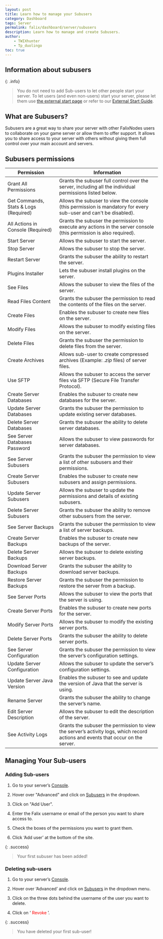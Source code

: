 ```yaml
---
layout: post
title: Learn how to manage your Subusers
category: Dashboard
tags: Server
permalink: falix/dashboard/server/subusers
description: Learn how to manage and create Subusers.
author:
    - TWIXhunter
    - Tp_duolingo
toc: true
---
```


## Information about subusers

{: .info}
> You do not need to add Sub-users to let other people start your server.
> To let users (and even non-users) start your server, please let them use [the external start page](https://falixnodes.net/start)
> or refer to our [External Start Guide](https://kb.falixnodes.net/falix/dashboard/server/external-start).

## What are Subusers?

Subusers are a great way to share your server with other FalixNodes users to collaborate on your game server or allow them to offer support. It allows you to share access to your server with others without giving them full control over your main account and servers.

## Subusers permissions

| Permission                            | Information                                                                                                              |
|---------------------------------------|--------------------------------------------------------------------------------------------------------------------------|
| Grant All Permissions                 | Grants the subuser full control over the server, including all the individual permissions listed below.                  |
| Get Commands, Stats & Logs (Required) | Allows the subuser to view the console (this permission is mandatory for every sub-user and can't be disabled).                   |
| All Actions in Console (Required)     | Grants the subuser the permission to execute any actions in the server console (this permission is also required).                       |
| Start Server                          | Allows the subuser to start the server.                                                                                  |
| Stop Server                           | Allows the subuser to stop the server.                                                                                   |
| Restart Server                        | Grants the subuser the ability to restart the server.                                                                    |
| Plugins Installer                     | Lets the subuser install plugins on the server.                                                                          |
| See Files                             | Allows the subuser to view the files of the server.                                                             |
| Read Files Content                    | Grants the subuser the permission to read the contents of the files on the server.                                                     |
| Create Files                          | Enables the subuser to create new files on the server.                                                                   |
| Modify Files                          | Allows the subuser to modify existing files on the server.                                                               |
| Delete Files                          | Grants the subuser the permission to delete files from the server.                                                          |
| Create Archives                       | Allows sub-user to create compressed archives (Example: _.zip_ files) of server files.                                      |
| Use SFTP                              | Allows the subuser to access the server files via SFTP (Secure File Transfer Protocol).                                  |
| Create Server Databases               | Enables the subuser to create new databases for the server.                                                              |
| Update Server Databases               | Grants the subuser the permission to update existing server databases.                                                                 |
| Delete Server Databases               | Grants the subuser the ability to delete server databases.                                                               |
| See Server Databases Password         | Allows the subuser to view passwords for server databases.                                                               |
| See Server Subusers                   | Grants the subuser the permission to view a list of other subusers and their permissions.                                              |
| Create Server Subusers                | Enables the subuser to create new subusers and assign permissions.                                                       |
| Update Server Subusers                | Allows the subuser to update the permissions and details of existing subusers.                                           |
| Delete Server Subusers                | Grants the subuser the ability to remove other subusers from the server.                                                 |
| See Server Backups                    | Grants the subuser the permission to view a list of server backups.                                                                    |
| Create Server Backups                 | Enables the subuser to create new backups of the server.                                                                 |
| Delete Server Backups                 | Allows the subuser to delete existing server backups.                                                                    |
| Download Server Backups               | Grants the subuser the ability to download server backups.                                                               |
| Restore Server Backups                | Grants the subuser the permission to restore the server from a backup.                                                                 |
| See Server Ports                      | Allows the subuser to view the ports that the server is using.                                                           |
| Create Server Ports                   | Enables the subuser to create new ports for the server.                                                                  |
| Modify Server Ports                   | Allows the subuser to modify the existing server ports.                                                                  |
| Delete Server Ports                   | Grants the subuser the ability to delete server ports.                                                                   |
| See Server Configuration              | Grants the subuser the permission to view the server’s configuration settings.                                                         |
| Update Server Configuration           | Allows the subuser to update the server’s configuration settings.                                                        |
| Update Server Java Version            | Enables the subuser to see and update the version of Java that the server is using.                                      |
| Rename Server                         | Grants the subuser the ability to change the server’s name.                                                              |
| Edit Server Description               | Allows the subuser to edit the description of the server.                                                                |
| See Activity Logs                     | Grants the subuser the permission to view the server’s activity logs, which record actions and events that occur on the server.        |

## Managing Your Sub-users

### Adding Sub-users

1. Go to your server’s [Console](https://client.falixnodes.net/server/console).

2. Hover over "Advanced" and click on [Subusers](https://client.falixnodes.net/server/subusers) in the dropdown.

3. Click on "Add User".

4. Enter the Falix username or email of the person you want to share access to.

5. Check the boxes of the permissions you want to grant them.

6. Click ‘Add user’ at the bottom of the site.

{: .success}
> Your first subuser has been added!

### Deleting sub-users

1. Go to your server’s [Console](https://client.falixnodes.net/server/console).

2. Hover over ‘Advanced’ and click on [Subusers](https://client.falixnodes.net/server/subusers) in the dropdown menu.

3. Click on the three dots behind the username of the user you want to delete.

4. Click on ‘<span style="color:red"> Revoke </span>’.

{: .success}
> You have deleted your first sub-user!
